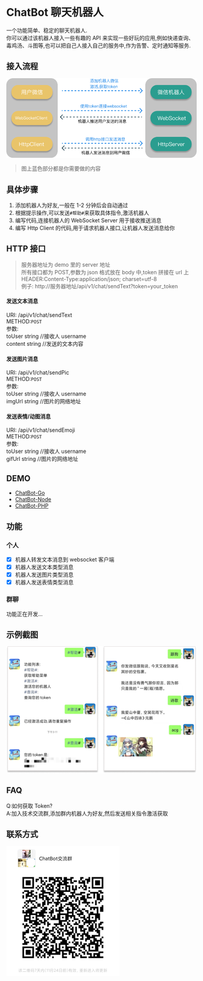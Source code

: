 # ChatBot 聊天机器人

一个功能简单、稳定的聊天机器人.  
你可以通过该机器人接入一些有趣的 API 来实现一些好玩的应用,例如快递查询、毒鸡汤、斗图等,也可以把自己人接入自己的服务中,作为告警、定时通知等服务.

## 接入流程

![流程图](./images/flow.png)

> 图上蓝色部分都是你需要做的内容

## 具体步骤

1. 添加机器人为好友,一般在 1-2 分钟后会自动通过
2. 根据提示操作,可以发送`#帮助#`来获取具体指令,激活机器人
3. 编写代码,连接机器人的 WebSocket Server 用于接收推送消息
4. 编写 Http Client 的代码,用于请求机器人接口,让机器人发送消息给你

## HTTP 接口

> 服务器地址为 demo 里的 server 地址  
> 所有接口都为 POST,参数为 json 格式放在 body 中,token 拼接在 url 上  
> HEADER:Content-Type:application/json; charset=utf-8  
> 例子: http://服务器地址/api/v1/chat/sendText?token=your_token

#### 发送文本消息

URI: /api/v1/chat/sendText  
METHOD:`POST`  
参数:  
toUser string //接收人 username  
content string //发送的文本内容

#### 发送图片消息

URI: /api/v1/chat/sendPic  
METHOD:`POST`  
参数:  
toUser string //接收人 username  
imgUrl string //图片的网络地址

#### 发送表情/动图消息

URI: /api/v1/chat/sendEmoji  
METHOD:`POST`  
参数:  
toUser string //接收人 username  
gifUrl string //图片的网络地址

## DEMO

-   [ChatBot-Go](https://github.com/chatrbot/chatbot-go)
-   [ChatBot-Node](https://github.com/chatrbot/chatbot-node)
-   [ChatBot-PHP](https://github.com/chatrbot/chatbot-php)

## 功能

### 个人

-   [x] 机器人转发文本消息到 websocket 客户端
-   [x] 机器人发送文本类型消息
-   [x] 机器人发送图片类型消息
-   [x] 机器人发送表情类型消息

### 群聊

功能正在开发...

## 示例截图

![demo](./images/demo.png)

## FAQ

Q:如何获取 Token?  
A:加入技术交流群,添加群内机器人为好友,然后发送相关指令激活获取

## 联系方式

![qrcode_group](./images/qrcode_group.png)
